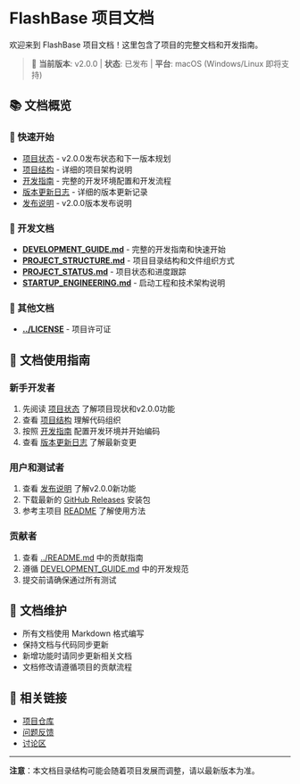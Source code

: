 # FlashBase 项目文档

欢迎来到 FlashBase 项目文档！这里包含了项目的完整文档和开发指南。

> 🚀 **当前版本**: v2.0.0 | **状态**: 已发布 | **平台**: macOS (Windows/Linux 即将支持)

## 📚 文档概览

### 🚀 快速开始
- [项目状态](PROJECT_STATUS.md) - v2.0.0发布状态和下一版本规划
- [项目结构](PROJECT_STRUCTURE.md) - 详细的项目架构说明
- [开发指南](DEVELOPMENT_GUIDE.md) - 完整的开发环境配置和开发流程
- [版本更新日志](../CHANGELOG.md) - 详细的版本更新记录
- [发布说明](../RELEASE_NOTES.md) - v2.0.0版本发布说明

### 🔧 开发文档
- **[DEVELOPMENT_GUIDE.md](./DEVELOPMENT_GUIDE.md)** - 完整的开发指南和快速开始
- **[PROJECT_STRUCTURE.md](./PROJECT_STRUCTURE.md)** - 项目目录结构和文件组织方式
- **[PROJECT_STATUS.md](./PROJECT_STATUS.md)** - 项目状态和进度跟踪
- **[STARTUP_ENGINEERING.md](./STARTUP_ENGINEERING.md)** - 启动工程和技术架构说明

### 📄 其他文档
- **[../LICENSE](../LICENSE)** - 项目许可证

## 📖 文档使用指南

### 新手开发者
1. 先阅读 [项目状态](PROJECT_STATUS.md) 了解项目现状和v2.0.0功能
2. 查看 [项目结构](PROJECT_STRUCTURE.md) 理解代码组织
3. 按照 [开发指南](DEVELOPMENT_GUIDE.md) 配置开发环境并开始编码
4. 查看 [版本更新日志](../CHANGELOG.md) 了解最新变更

### 用户和测试者
1. 查看 [发布说明](../RELEASE_NOTES.md) 了解v2.0.0新功能
2. 下载最新的 [GitHub Releases](https://github.com/wyx-1998/FlashBase/releases) 安装包
3. 参考主项目 [README](../README.md) 了解使用方法

### 贡献者
1. 查看 [../README.md](../README.md) 中的贡献指南
2. 遵循 [DEVELOPMENT_GUIDE.md](./DEVELOPMENT_GUIDE.md) 中的开发规范
3. 提交前请确保通过所有测试

## 📝 文档维护

- 所有文档使用 Markdown 格式编写
- 保持文档与代码同步更新
- 新增功能时请同步更新相关文档
- 文档修改请遵循项目的贡献流程

## 🔗 相关链接

- [项目仓库](https://github.com/wyx-1998/FlashBase)
- [问题反馈](https://github.com/wyx-1998/FlashBase/issues)
- [讨论区](https://github.com/wyx-1998/FlashBase/discussions)

---

**注意**：本文档目录结构可能会随着项目发展而调整，请以最新版本为准。